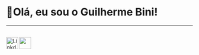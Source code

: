 <h1>👋Olá, eu sou o Guilherme Bini!</h1> <hr> <br> 
<a target="_blank" href="https://www.linkedin.com/in/guilhermebini">
  <img align="left" alt="LinkdeIN" width="32px" src="https://cdn.jsdelivr.net/npm/simple-icons@v3/icons/linkedin.svg" />
<a target="_blank" href="https://www.instagram.com/guilhermebinii/">
  <img align="left" alt"Instagram" width="32px" src="https://cdn.jsdelivr.net/npm/simple-icons@v3/icons/instagram.svg" />
 <a target ="_blank" href"https://twitter.com/GuilhermeBinii">
  <img align="left" alt"Twitter" width="32px" src"https://img.icons8.com/metro/452/twitter.png" />


